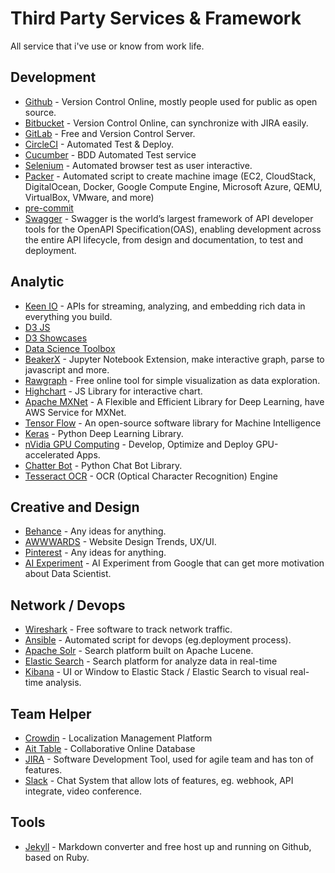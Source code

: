 # Third Party Services & Framework

All service that i've use or know from work life.

## Development

* [Github](https://github.com/) - Version Control Online, mostly people used for public as open source.
* [Bitbucket](https://bitbucket.org/) - Version Control Online, can synchronize with JIRA easily.
* [GitLab](https://about.gitlab.com/) - Free and Version Control Server.
* [CircleCI](https://circleci.com/) - Automated Test & Deploy.
* [Cucumber](https://cucumber.io/) - BDD Automated Test service
* [Selenium](http://www.seleniumhq.org/) - Automated browser test as user interactive.
* [Packer](https://www.packer.io/) - Automated script to create machine image (EC2, CloudStack, DigitalOcean, Docker, Google Compute Engine, Microsoft Azure, QEMU, VirtualBox, VMware, and more)
* [pre-commit](http://pre-commit.com/)
* [Swagger](https://swagger.io/) - Swagger is the world’s largest framework of API developer tools for the OpenAPI Specification(OAS), enabling development across the entire API lifecycle, from design and documentation, to test and deployment.

## Analytic

* [Keen IO](https://keen.io/) - APIs for streaming, analyzing, and embedding rich data in everything you build.
* [D3 JS](https://d3js.org/)
* [D3 Showcases](https://bl.ocks.org/)
* [Data Science Toolbox](http://datasciencetoolbox.org/)
* [BeakerX](https://github.com/twosigma/beakerx) - Jupyter Notebook Extension, make interactive graph, parse to javascript and more.
* [Rawgraph](http://rawgraphs.io/) - Free online tool for simple visualization as data exploration.
* [Highchart](https://www.highcharts.com/) - JS Library for interactive chart.
* [Apache MXNet](https://mxnet.incubator.apache.org/) - A Flexible and Efficient Library for Deep Learning, have AWS Service for MXNet.
* [Tensor Flow](https://www.tensorflow.org/) - An open-source software library for Machine Intelligence
* [Keras](https://keras.io/) - Python Deep Learning Library.
* [nVidia GPU Computing](https://developer.nvidia.com/cuda-zone) - Develop, Optimize and Deploy GPU-accelerated Apps.
* [Chatter Bot](https://github.com/gunthercox/ChatterBot) - Python Chat Bot Library.
* [Tesseract OCR](https://github.com/tesseract-ocr/tesseract) - OCR (Optical Character Recognition) Engine

## Creative and Design

* [Behance](https://www.behance.net/) - Any ideas for anything.
* [AWWWARDS](https://www.awwwards.com/) - Website Design Trends, UX/UI.
* [Pinterest](https://www.pinterest.com/) - Any ideas for anything.
* [AI Experiment](https://experiments.withgoogle.com/ai) - AI Experiment from Google that can get more motivation about Data Scientist.

## Network / Devops

* [Wireshark](https://www.wireshark.org/) - Free software to track network traffic.
* [Ansible](https://www.ansible.com/) - Automated script for devops (eg.deployment process).
* [Apache Solr](http://lucene.apache.org/solr/) - Search platform built on Apache Lucene.
* [Elastic Search](https://www.elastic.co/) - Search platform for analyze data in real-time
* [Kibana](https://www.elastic.co/products/kibana) - UI or Window to Elastic Stack / Elastic Search to visual real-time analysis.

## Team Helper

* [Crowdin](https://crowdin.com/) - Localization Management Platform
* [Ait Table](https://airtable.com/) - Collaborative Online Database
* [JIRA](https://www.atlassian.com/software/jira) - Software Development Tool, used for agile team and has ton of features.
* [Slack](https://slack.com/) - Chat System that allow lots of features, eg. webhook, API integrate, video conference.

## Tools

* [Jekyll](http://jekyllrb.com/docs/home/) - Markdown converter and free host up and running on Github, based on Ruby.